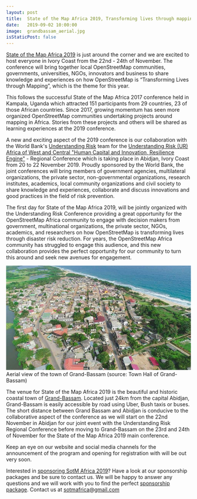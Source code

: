 ```yaml
---
layout: post
title:  State of the Map Africa 2019, Transforming lives through mapping!
date:   2019-09-02 10:00:00
image:  grandbassam_aerial.jpg
isStaticPost: false
---
```


[State of the Map Africa 2019](https://2019.stateofthemap.africa/) is just around the corner and we are excited to host everyone in Ivory Coast from the 22nd - 24th of November. The conference will bring together local OpenStreetMap communities, governments, universities, NGOs, innovators and business to share knowledge and experiences on how OpenStreetMap is “Transforming Lives through Mapping”, which is the theme for this year.

This follows the successful State of the Map Africa 2017 conference held in Kampala, Uganda which attracted 151 participants from 29 countries, 23 of those African countries. Since 2017, growing momentum has seen more organized OpenStreetMap communities undertaking projects around mapping in Africa. Stories from these projects and others will be shared as learning experiences at the 2019 conference.

A new and exciting aspect of the 2019 conference is our collaboration with the World Bank's [Understanding Risk](https://understandrisk.org/) team for the [Understanding Risk (UR) Africa of West and Central "Human Capital and Innovation, Resilience Engine"](https://understandrisk.org/event/understanding-risk-west-and-central-africa/) - Regional Conference  which is taking place in Abidjan, Ivory Coast from 20 to 22 November 2019. Proudly sponsored by the World Bank, the joint conferences will bring members of government agencies, multilateral organizations, the private sector, non-governmental organizations, research institutes, academics, local community organizations and civil society to share knowledge and experiences, collaborate and discuss innovations and good practices in the field of risk prevention.

The first day for State of the Map Africa 2019, will be jointly organized with the Understanding Risk Conference providing a great opportunity for the OpenStreetMap Africa community to engage with decision makers from government, multinational organizations, the private sector, NGOs, academics, and researchers on how OpenStreetMap is transforming lives through disaster risk reduction. For years, the OpenStreetMap Africa community has struggled to engage this audience, and this new collaboration provides the perfect opportunity for our community to turn this around and seek new avenues for engagement.

![](../img/posts/grandbassam_aerial.jpg)
Aerial view of the town of Grand-Bassam (source: Town Hall of Grand-Bassam)

The venue for State of the Map Africa 2019 is the beautiful and historic coastal town of [Grand-Bassam](https://2019.stateofthemap.africa/attending/). Located just 24km from the capital Abidjan, Grand-Bassam is easily accessible by road using Uber, Bush taxis or buses. The short distance between Grand Bassam and Abidjan is conducive to the collaborative aspect of the conference as we will start on the 22nd November in Abidjan for our joint event with the Understanding Risk Regional Conference before moving to Grand-Bassam on the 23rd and 24th of November for the State of the Map Africa 2019 main conference.

Keep an eye on our website and social media channels for the announcement of the program and opening for registration with will be out very soon. 

Interested in [sponsoring SotM Africa 2019](https://2019.stateofthemap.africa/sponsorship/)? Have a look at our sponsorship packages and be sure to contact us. We will be happy to answer any questions and we will work with you to find the perfect [sponsorship package](https://2019.stateofthemap.africa/sotm_africa_2019_prospectus_EN.pdf). Contact us at sotmafrica@gmail.com
